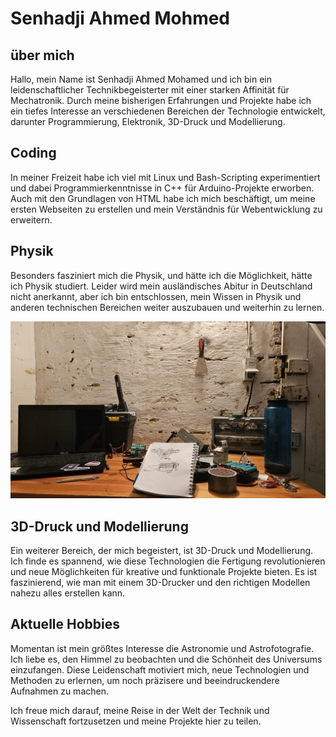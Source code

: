 # Senhadji Ahmed Mohmed 

## über mich

Hallo, mein Name ist Senhadji Ahmed Mohamed und ich bin ein leidenschaftlicher Technikbegeisterter mit einer starken Affinität für Mechatronik. Durch meine bisherigen Erfahrungen und Projekte habe ich ein tiefes Interesse an verschiedenen Bereichen der Technologie entwickelt, darunter Programmierung, Elektronik, 3D-Druck und Modellierung.

## Coding

In meiner Freizeit habe ich viel mit Linux und Bash-Scripting experimentiert und dabei Programmierkenntnisse in C++ für Arduino-Projekte erworben. Auch mit den Grundlagen von HTML habe ich mich beschäftigt, um meine ersten Webseiten zu erstellen und mein Verständnis für Webentwicklung zu erweitern.

## Physik

Besonders fasziniert mich die Physik, und hätte ich die Möglichkeit, hätte ich Physik studiert. Leider wird mein ausländisches Abitur in Deutschland nicht anerkannt, aber ich bin entschlossen, mein Wissen in Physik und anderen technischen Bereichen weiter auszubauen und weiterhin zu lernen.

![Bild von mir](docs/assets/20241222_165655.jpg)

## 3D-Druck und Modellierung

Ein weiterer Bereich, der mich begeistert, ist 3D-Druck und Modellierung. Ich finde es spannend, wie diese Technologien die Fertigung revolutionieren und neue Möglichkeiten für kreative und funktionale Projekte bieten. Es ist faszinierend, wie man mit einem 3D-Drucker und den richtigen Modellen nahezu alles erstellen kann.

## Aktuelle Hobbies

Momentan ist mein größtes Interesse die Astronomie und Astrofotografie. Ich liebe es, den Himmel zu beobachten und die Schönheit des Universums einzufangen. Diese Leidenschaft motiviert mich, neue Technologien und Methoden zu erlernen, um noch präzisere und beeindruckendere Aufnahmen zu machen.

Ich freue mich darauf, meine Reise in der Welt der Technik und Wissenschaft fortzusetzen und meine Projekte hier zu teilen.
